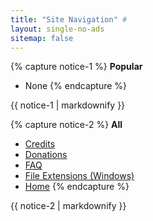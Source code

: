 ```yaml
---
title: "Site Navigation" #
layout: single-no-ads
sitemap: false
---
```


{% capture notice-1 %}
**Popular**

+ None
{% endcapture %}
<div class="notice--info">{{ notice-1 | markdownify }}</div>

{% capture notice-2 %}
**All**

+ [Credits](credits)
+ [Donations](donations)
+ [FAQ](faq)
+ [File Extensions (Windows)](file-extensions-(windows))
+ [Home](/)
{% endcapture %}
<div class="notice">{{ notice-2 | markdownify }}</div>
